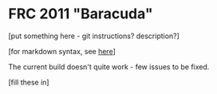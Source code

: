 FRC 2011 "Baracuda"
===================

[put something here - git instructions? description?]

[for markdown syntax, see [here](http://daringfireball.net/projects/markdown/syntax)]

The current build doesn't quite work - few issues to be fixed.

[fill these in]
